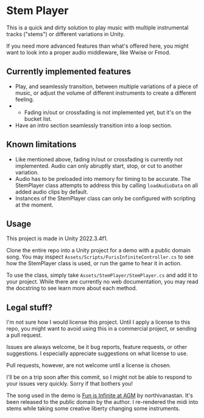 # Stem Player

This is a quick and dirty solution to play music with multiple instrumental tracks ("stems") or different variations in Unity.

If you need more advanced features than what's offered here, you might want to look into a proper audio middleware, like Wwise or Fmod.

## Currently implemented features

- Play, and seamlessly transition, between multiple variations of a piece of music, or adjust the volume of different instruments to create a different feeling.
- - Fading in/out or crossfading is not implemented yet, but it's on the bucket list.
- Have an intro section seamlessly transition into a loop section.

## Known limitations

- Like mentioned above, fading in/out or crossfading is currently not implemented. Audio can only abruptly start, stop, or cut to another variation.
- Audio has to be preloaded into memory for timing to be accurate. The StemPlayer class attempts to address this by calling `loadAudioData` on all added audio clips by default.
- Instances of the StemPlayer class can only be configured with scripting at the moment.

## Usage

This project is made in Unity 2022.3.4f1.

Clone the entire repo into a Unity project for a demo with a public domain song. You may inspect `Assets/Scripts/FurisInfiniteController.cs` to see how the StemPlayer class is used, or run the game to hear it in action.

To use the class, simply take `Assets/StemPlayer/StemPlayer.cs` and add it to your project. While there are currently no web documentation, you may read the docstring to see learn more about each method.

## Legal stuff?

I'm not sure how I would license this project. Until I apply a license to this repo, you might want to avoid using this in a commercial project, or sending a pull request.

Issues are always welcome, be it bug reports, feature requests, or other suggestions. I especially appreciate suggestions on what license to use.

Pull requests, however, are not welcome until a license is chosen.

I'll be on a trip soon after this commit, so I might not be able to respond to your issues very quickly. Sorry if that bothers you!

The song used in the demo is [Fun is Infinite at AGM](https://opengameart.org/content/fun-is-infinite-at-agm) by northivanastan. It's been released to the public domain by the author. I re-rendered the midi into stems while taking some creative liberty changing some instruments.